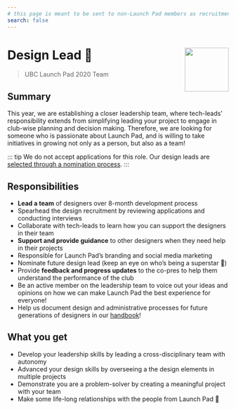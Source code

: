 ```yaml
---
# this page is meant to be sent to non-Launch Pad members as recruitment material - exclude it from search
search: false
---
```


# Design Lead 🚀 <img align="right" src="https://raw.githubusercontent.com/ubclaunchpad/ubclaunchpad.com/master/src/assets/rocket.png" width="100px">

> UBC Launch Pad 2020 Team

## Summary

This year, we are establishing a closer leadership team, where tech-leads’ responsibility extends from simplifying leading your project to engage in club-wise planning and decision making. Therefore, we are looking for someone who is passionate about Launch Pad, and is willing to take initiatives in growing not only as a person, but also as a team!

::: tip We do not accept applications for this role.
Our design leads are [selected through a nomination process](/handbook/strategy/recurring-processes.md#leads).
:::

## Responsibilities

* **Lead a team** of designers over 8-month development process
* Spearhead the design recruitment by reviewing applications and conducting interviews
* Collaborate with tech-leads to learn how you can support the designers in their team
* **Support and provide guidance** to other designers when they need help in their projects
* Responsible for Launch Pad’s branding and social media marketing
* Nominate future design lead (keep an eye on who’s being a superstar 👀)
* Provide **feedback and progress updates** to the co-pres to help them understand the performance of the club
* Be an active member on the leadership team to voice out your ideas and opinions on how we can make Launch Pad the best experience for everyone!
* Help us document design and administrative processes for future generations of designers in our [handbook](https://docs.ubclaunchpad.com/handbook)!

## What you get

* Develop your leadership skills by leading a cross-disciplinary team with autonomy
* Advanced your design skills by overseeing a the design elements in multiple projects
* Demonstrate you are a problem-solver by creating a meaningful project with your team
* Make some life-long relationships with the people from Launch Pad 💫
